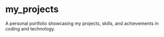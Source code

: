 # my_projects
A personal portfolio showcasing my projects, skills, and achievements in coding and technology.
